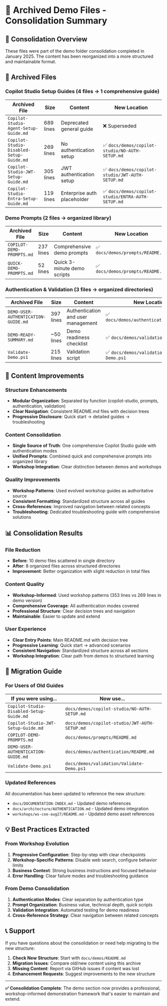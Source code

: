 # 📁 Archived Demo Files - Consolidation Summary

## 🎯 Consolidation Overview

These files were part of the demo folder consolidation completed in January 2025. The content has been reorganized into a more structured and maintainable format.

## 📂 Archived Files

### **Copilot Studio Setup Guides** (4 files → 1 comprehensive guide)

| Archived File | Size | Content | New Location |
|---------------|------|---------|--------------|
| `Copilot-Studio-Agent-Setup-Guide.md` | 689 lines | Deprecated general guide | ❌ Superseded |
| `Copilot-Studio-Disabled-Setup-Guide.md` | 269 lines | No authentication setup | ✅ `docs/demos/copilot-studio/NO-AUTH-SETUP.md` |
| `Copilot-Studio-JWT-Setup-Guide.md` | 305 lines | JWT authentication setup | ✅ `docs/demos/copilot-studio/JWT-AUTH-SETUP.md` |
| `Copilot-Studio-Entra-Setup-Guide.md` | 119 lines | Enterprise auth placeholder | ✅ `docs/demos/copilot-studio/ENTRA-AUTH-SETUP.md` |

### **Demo Prompts** (2 files → organized library)

| Archived File | Size | Content | New Location |
|---------------|------|---------|--------------|
| `COPILOT-DEMO-PROMPTS.md` | 237 lines | Comprehensive demo prompts | ✅ `docs/demos/prompts/README.md` |
| `QUICK-DEMO-PROMPTS.md` | 52 lines | Quick 3-minute demo scripts | ✅ `docs/demos/prompts/README.md` |

### **Authentication & Validation** (3 files → organized directories)

| Archived File | Size | Content | New Location |
|---------------|------|---------|--------------|
| `DEMO-USER-AUTHENTICATION-GUIDE.md` | 397 lines | Authentication and user management | ✅ `docs/demos/authentication/README.md` |
| `DEMO-READY-SUMMARY.md` | ~50 lines | Demo readiness checklist | ✅ `docs/demos/validation/README.md` |
| `Validate-Demo.ps1` | 215 lines | Validation script | ✅ `docs/demos/validation/Validate-Demo.ps1` |

## 🔄 Content Improvements

### **Structure Enhancements**
- **Modular Organization**: Separated by function (copilot-studio, prompts, authentication, validation)
- **Clear Navigation**: Consistent README.md files with decision trees
- **Progressive Disclosure**: Quick start → detailed guides → troubleshooting

### **Content Consolidation**
- **Single Source of Truth**: One comprehensive Copilot Studio guide with authentication modes
- **Unified Prompts**: Combined quick and comprehensive prompts into organized library
- **Workshop Integration**: Clear distinction between demos and workshops

### **Quality Improvements**
- **Workshop Patterns**: Used evolved workshop guides as authoritative source
- **Consistent Formatting**: Standardized structure across all guides
- **Cross-References**: Improved navigation between related concepts
- **Troubleshooting**: Dedicated troubleshooting guide with comprehensive solutions

## 📊 Consolidation Results

### **File Reduction**
- **Before**: 10 demo files scattered in single directory
- **After**: 8 organized files across structured directories
- **Improvement**: Better organization with slight reduction in total files

### **Content Quality**
- **Workshop-Informed**: Used workshop patterns (353 lines vs 269 lines in demo version)
- **Comprehensive Coverage**: All authentication modes covered
- **Professional Structure**: Clear decision trees and navigation
- **Maintainable**: Easier to update and extend

### **User Experience**
- **Clear Entry Points**: Main README.md with decision tree
- **Progressive Learning**: Quick start → advanced scenarios
- **Consistent Navigation**: Standardized structure across all sections
- **Workshop Integration**: Clear path from demos to structured learning

## 🚀 Migration Guide

### **For Users of Old Guides**

| If you were using... | Now use... |
|---------------------|------------|
| `Copilot-Studio-Disabled-Setup-Guide.md` | `docs/demos/copilot-studio/NO-AUTH-SETUP.md` |
| `Copilot-Studio-JWT-Setup-Guide.md` | `docs/demos/copilot-studio/JWT-AUTH-SETUP.md` |
| `COPILOT-DEMO-PROMPTS.md` | `docs/demos/prompts/README.md` |
| `DEMO-USER-AUTHENTICATION-GUIDE.md` | `docs/demos/authentication/README.md` |
| `Validate-Demo.ps1` | `docs/demos/validation/Validate-Demo.ps1` |

### **Updated References**

All documentation has been updated to reference the new structure:
- `docs/DOCUMENTATION-INDEX.md` - Updated demo references
- `docs/architecture/AUTHENTICATION.md` - Updated demo integration
- `workshops/ws-coe-aug27/README.md` - Updated demo asset references

## 💡 Best Practices Extracted

### **From Workshop Evolution**
1. **Progressive Configuration**: Step-by-step with clear checkpoints
2. **Workshop-Specific Patterns**: Disable web search, configure behavior limits
3. **Business Context**: Strong business instructions and focused behavior
4. **Error Handling**: Clear failure modes and troubleshooting guidance

### **From Demo Consolidation**
1. **Authentication Modes**: Clear separation by authentication type
2. **Prompt Organization**: Business value, technical depth, quick scripts
3. **Validation Integration**: Automated testing for demo readiness
4. **Cross-Reference Strategy**: Clear navigation between related concepts

## 📞 Support

If you have questions about the consolidation or need help migrating to the new structure:

1. **Check New Structure**: Start with `docs/demos/README.md`
2. **Migration Issues**: Compare old/new content using this archive
3. **Missing Content**: Report via GitHub issues if content was lost
4. **Enhancement Requests**: Suggest improvements to the new structure

---

**✅ Consolidation Complete**: The demo section now provides a professional, workshop-informed demonstration framework that's easier to maintain and extend.
